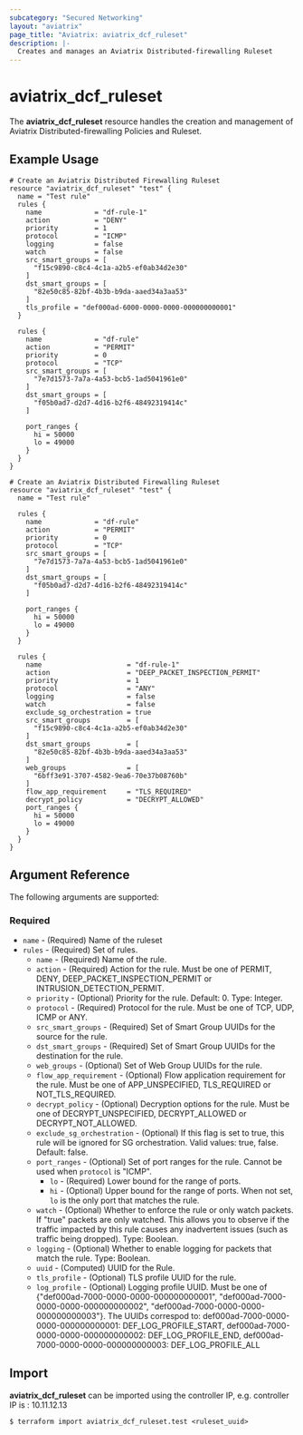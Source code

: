 ```yaml
---
subcategory: "Secured Networking"
layout: "aviatrix"
page_title: "Aviatrix: aviatrix_dcf_ruleset"
description: |-
  Creates and manages an Aviatrix Distributed-firewalling Ruleset
---
```


# aviatrix_dcf_ruleset

The **aviatrix_dcf_ruleset** resource handles the creation and management of Aviatrix Distributed-firewalling Policies and Ruleset.

## Example Usage

```hcl
# Create an Aviatrix Distributed Firewalling Ruleset
resource "aviatrix_dcf_ruleset" "test" {
  name = "Test rule"
  rules {
    name             = "df-rule-1"
    action           = "DENY"
    priority         = 1
    protocol         = "ICMP"
    logging          = false
    watch            = false
    src_smart_groups = [
      "f15c9890-c8c4-4c1a-a2b5-ef0ab34d2e30"
    ]
    dst_smart_groups = [
      "82e50c85-82bf-4b3b-b9da-aaed34a3aa53"
    ]
    tls_profile = "def000ad-6000-0000-0000-000000000001"
  }

  rules {
    name             = "df-rule"
    action           = "PERMIT"
    priority         = 0
    protocol         = "TCP"
    src_smart_groups = [
      "7e7d1573-7a7a-4a53-bcb5-1ad5041961e0"
    ]
    dst_smart_groups = [
      "f05b0ad7-d2d7-4d16-b2f6-48492319414c"
    ]

    port_ranges {
      hi = 50000
      lo = 49000
    }
  }
}
```
```hcl
# Create an Aviatrix Distributed Firewalling Ruleset
resource "aviatrix_dcf_ruleset" "test" {
  name = "Test rule"

  rules {
    name             = "df-rule"
    action           = "PERMIT"
    priority         = 0
    protocol         = "TCP"
    src_smart_groups = [
      "7e7d1573-7a7a-4a53-bcb5-1ad5041961e0"
    ]
    dst_smart_groups = [
      "f05b0ad7-d2d7-4d16-b2f6-48492319414c"
    ]

    port_ranges {
      hi = 50000
      lo = 49000
    }
  }

  rules {
    name                     = "df-rule-1"
    action                   = "DEEP_PACKET_INSPECTION_PERMIT"
    priority                 = 1
    protocol                 = "ANY"
    logging                  = false
    watch                    = false
    exclude_sg_orchestration = true
    src_smart_groups         = [
      "f15c9890-c8c4-4c1a-a2b5-ef0ab34d2e30"
    ]
    dst_smart_groups         = [
      "82e50c85-82bf-4b3b-b9da-aaed34a3aa53"
    ]
    web_groups               = [
      "6bff3e91-3707-4582-9ea6-70e37b08760b"
    ]
    flow_app_requirement     = "TLS_REQUIRED"
    decrypt_policy           = "DECRYPT_ALLOWED"
    port_ranges {
      hi = 50000
      lo = 49000
    }
  }
}
```

## Argument Reference

The following arguments are supported:

### Required
* `name` - (Required) Name of the ruleset
* `rules` - (Required) Set of rules.
    * `name` - (Required) Name of the rule.
    * `action` - (Required) Action for the rule. Must be one of PERMIT, DENY, DEEP_PACKET_INSPECTION_PERMIT or INTRUSION_DETECTION_PERMIT.
    * `priority` - (Optional)  Priority for the rule. Default: 0. Type: Integer.
    * `protocol` - (Required) Protocol for the rule. Must be one of TCP, UDP, ICMP or ANY.
    * `src_smart_groups` - (Required) Set of Smart Group UUIDs for the source for the rule.
    * `dst_smart_groups` - (Required) Set of Smart Group UUIDs for the destination for the rule.
    * `web_groups` - (Optional) Set of Web Group UUIDs for the rule.
    * `flow_app_requirement` - (Optional) Flow application requirement for the rule. Must be one of APP_UNSPECIFIED, TLS_REQUIRED or NOT_TLS_REQUIRED.
    * `decrypt_policy` - (Optional) Decryption options for the rule. Must be one of DECRYPT_UNSPECIFIED, DECRYPT_ALLOWED or DECRYPT_NOT_ALLOWED.
    * `exclude_sg_orchestration` - (Optional) If this flag is set to true, this rule will be ignored for SG orchestration. Valid values: true, false. Default: false.
    * `port_ranges` - (Optional) Set of port ranges for the rule. Cannot be used when `protocol` is "ICMP".
      * `lo` - (Required) Lower bound for the range of ports.
      * `hi` - (Optional) Upper bound for the range of ports. When not set, `lo` is the only port that matches the rule.
    * `watch` - (Optional) Whether to enforce the rule or only watch packets. If "true" packets are only watched. This allows you to observe if the traffic impacted by this rule causes any inadvertent issues (such as traffic being dropped). Type: Boolean.
    * `logging` - (Optional) Whether to enable logging for packets that match the rule. Type: Boolean.
    * `uuid` - (Computed) UUID for the Rule.
    * `tls_profile` - (Optional) TLS profile UUID for the rule.
    * `log_profile` - (Optional) Logging profile UUID. Must be one of {"def000ad-7000-0000-0000-000000000001", "def000ad-7000-0000-0000-000000000002", "def000ad-7000-0000-0000-000000000003"}. The UUIDs correspod to: def000ad-7000-0000-0000-000000000001: DEF_LOG_PROFILE_START, def000ad-7000-0000-0000-000000000002: DEF_LOG_PROFILE_END, def000ad-7000-0000-0000-000000000003: DEF_LOG_PROFILE_ALL

## Import

**aviatrix_dcf_ruleset** can be imported using the controller IP, e.g. controller IP is : 10.11.12.13

```
$ terraform import aviatrix_dcf_ruleset.test <ruleset_uuid>
```
